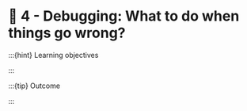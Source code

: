 # 🐞 4 - Debugging: What to do when things go wrong?

:::{hint} Learning objectives

:::

:::{tip} Outcome

:::

